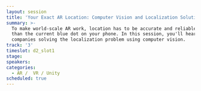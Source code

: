 ```yaml
---
layout: session
title: 'Your Exact AR Location: Computer Vision and Localization Solutions'
summary: >-
  To make world-scale AR work, location has to be accurate and reliable; better
  than the current blue dot on your phone. In this session, you'll hear from
  companies solving the localization problem using computer vision.
track: '3'
timeslot: d2_slot1
stage:
speakers:
categories:
  - AR /  VR / Unity
scheduled: true
---
```


